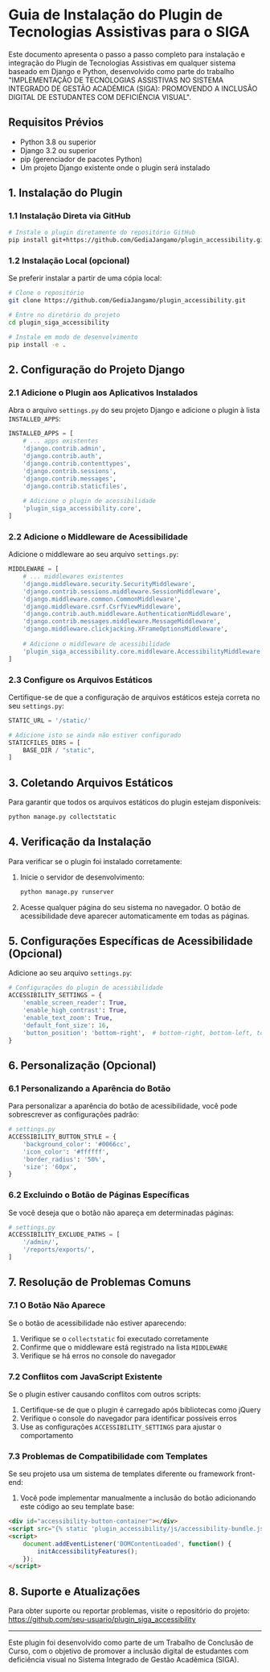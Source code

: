 # Guia de Instalação do Plugin de Tecnologias Assistivas para o SIGA

Este documento apresenta o passo a passo completo para instalação e integração do Plugin de Tecnologias Assistivas em qualquer sistema baseado em Django e Python, desenvolvido como parte do trabalho "IMPLEMENTAÇÃO DE TECNOLOGIAS ASSISTIVAS NO SISTEMA INTEGRADO DE GESTÃO ACADÉMICA (SIGA): PROMOVENDO A INCLUSÃO DIGITAL DE ESTUDANTES COM DEFICIÊNCIA VISUAL".

## Requisitos Prévios

- Python 3.8 ou superior
- Django 3.2 ou superior
- pip (gerenciador de pacotes Python)
- Um projeto Django existente onde o plugin será instalado

## 1. Instalação do Plugin

### 1.1 Instalação Direta via GitHub

```bash
# Instale o plugin diretamente do repositório GitHub
pip install git+https://github.com/GediaJangamo/plugin_accessibility.git
```

### 1.2 Instalação Local (opcional)

Se preferir instalar a partir de uma cópia local:

```bash
# Clone o repositório
git clone https://github.com/GediaJangamo/plugin_accessibility.git

# Entre no diretório do projeto
cd plugin_siga_accessibility

# Instale em modo de desenvolvimento
pip install -e .
```

## 2. Configuração do Projeto Django

### 2.1 Adicione o Plugin aos Aplicativos Instalados

Abra o arquivo `settings.py` do seu projeto Django e adicione o plugin à lista `INSTALLED_APPS`:

```python
INSTALLED_APPS = [
    # ... apps existentes
    'django.contrib.admin',
    'django.contrib.auth',
    'django.contrib.contenttypes',
    'django.contrib.sessions',
    'django.contrib.messages',
    'django.contrib.staticfiles',
    
    # Adicione o plugin de acessibilidade
    'plugin_siga_accessibility.core',
]
```

### 2.2 Adicione o Middleware de Acessibilidade

Adicione o middleware ao seu arquivo `settings.py`:

```python
MIDDLEWARE = [
    # ... middlewares existentes
    'django.middleware.security.SecurityMiddleware',
    'django.contrib.sessions.middleware.SessionMiddleware',
    'django.middleware.common.CommonMiddleware',
    'django.middleware.csrf.CsrfViewMiddleware',
    'django.contrib.auth.middleware.AuthenticationMiddleware',
    'django.contrib.messages.middleware.MessageMiddleware',
    'django.middleware.clickjacking.XFrameOptionsMiddleware',
    
    # Adicione o middleware de acessibilidade
    'plugin_siga_accessibility.core.middleware.AccessibilityMiddleware',
]
```

### 2.3 Configure os Arquivos Estáticos

Certifique-se de que a configuração de arquivos estáticos esteja correta no seu `settings.py`:

```python
STATIC_URL = '/static/'

# Adicione isto se ainda não estiver configurado
STATICFILES_DIRS = [
    BASE_DIR / "static",
]
```

## 3. Coletando Arquivos Estáticos

Para garantir que todos os arquivos estáticos do plugin estejam disponíveis:

```bash
python manage.py collectstatic
```

## 4. Verificação da Instalação

Para verificar se o plugin foi instalado corretamente:

1. Inicie o servidor de desenvolvimento:
   ```bash
   python manage.py runserver
   ```

2. Acesse qualquer página do seu sistema no navegador.
   O botão de acessibilidade deve aparecer automaticamente em todas as páginas.

## 5. Configurações Específicas de Acessibilidade (Opcional)

Adicione ao seu arquivo `settings.py`:

```python
# Configurações do plugin de acessibilidade
ACCESSIBILITY_SETTINGS = {
    'enable_screen_reader': True,
    'enable_high_contrast': True,
    'enable_text_zoom': True,
    'default_font_size': 16,
    'button_position': 'bottom-right',  # bottom-right, bottom-left, top-right, top-left
}
```

## 6. Personalização (Opcional)

### 6.1 Personalizando a Aparência do Botão

Para personalizar a aparência do botão de acessibilidade, você pode sobrescrever as configurações padrão:

```python
# settings.py
ACCESSIBILITY_BUTTON_STYLE = {
    'background_color': '#0066cc',
    'icon_color': '#ffffff',
    'border_radius': '50%',
    'size': '60px',
}
```

### 6.2 Excluindo o Botão de Páginas Específicas

Se você deseja que o botão não apareça em determinadas páginas:

```python
# settings.py
ACCESSIBILITY_EXCLUDE_PATHS = [
    '/admin/',
    '/reports/exports/',
]
```

## 7. Resolução de Problemas Comuns

### 7.1 O Botão Não Aparece

Se o botão de acessibilidade não estiver aparecendo:

1. Verifique se o `collectstatic` foi executado corretamente
2. Confirme que o middleware está registrado na lista `MIDDLEWARE`
3. Verifique se há erros no console do navegador

### 7.2 Conflitos com JavaScript Existente

Se o plugin estiver causando conflitos com outros scripts:

1. Certifique-se de que o plugin é carregado após bibliotecas como jQuery
2. Verifique o console do navegador para identificar possíveis erros
3. Use as configurações `ACCESSIBILITY_SETTINGS` para ajustar o comportamento

### 7.3 Problemas de Compatibilidade com Templates

Se seu projeto usa um sistema de templates diferente ou framework front-end:

1. Você pode implementar manualmente a inclusão do botão adicionando este código ao seu template base:

```html
<div id="accessibility-button-container"></div>
<script src="{% static 'plugin_accessibility/js/accessibility-bundle.js' %}"></script>
<script>
    document.addEventListener('DOMContentLoaded', function() {
        initAccessibilityFeatures();
    });
</script>
```

## 8. Suporte e Atualizações

Para obter suporte ou reportar problemas, visite o repositório do projeto:
https://github.com/seu-usuario/plugin_siga_accessibility

---

Este plugin foi desenvolvido como parte de um Trabalho de Conclusão de Curso, com o objetivo de promover a inclusão digital de estudantes com deficiência visual no Sistema Integrado de Gestão Acadêmica (SIGA).